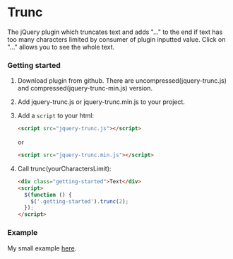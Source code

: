 # Trunc

The jQuery plugin which truncates text and adds "..." to the end if text has too many characters limited by consumer of plugin inputted value. Click on "..." allows you to see the whole text.

### Getting started
1. Download plugin from github. There are uncompressed(jquery-trunc.js) and compressed(jquery-trunc-min.js) version.

2. Add jquery-trunc.js or jquery-trunc.min.js to your project.

3. Add a `script` to your html:
   ```html
   <script src="jquery-trunc.js"></script>
   ```
   or
   ```html
   <script src="jquery-trunc.min.js"></script>
   ```
4. Call trunc(yourCharactersLimit):
   ```html
   <div class="getting-started">Text</div>
   <script>
     $(function () {
       $('.getting-started').trunc(2);
     });
   </script>
   ```

### Example
My small example [here](https://annahavryliuk.github.io/jquery-trunc/).
